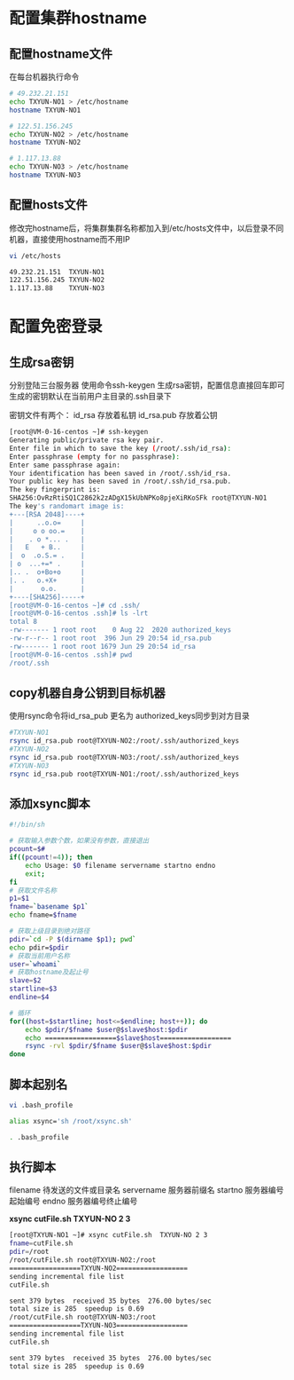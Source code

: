 # 配置集群hostname

## 配置hostname文件
在每台机器执行命令
```sh
# 49.232.21.151
echo TXYUN-NO1 > /etc/hostname
hostname TXYUN-NO1

# 122.51.156.245
echo TXYUN-NO2 > /etc/hostname
hostname TXYUN-NO2

# 1.117.13.88
echo TXYUN-NO3 > /etc/hostname
hostname TXYUN-NO3
```
##  配置hosts文件
修改完hostname后，将集群集群名称都加入到/etc/hosts文件中，以后登录不同机器，直接使用hostname而不用IP
```sh
vi /etc/hosts

49.232.21.151  TXYUN-NO1
122.51.156.245 TXYUN-NO2
1.117.13.88    TXYUN-NO3
```
# 配置免密登录

## 生成rsa密钥

分别登陆三台服务器
使用命令ssh-keygen 生成rsa密钥，配置信息直接回车即可
生成的密钥默认在当前用户主目录的.ssh目录下

密钥文件有两个：
id_rsa 存放着私钥
id_rsa.pub 存放着公钥

```sh
[root@VM-0-16-centos ~]# ssh-keygen
Generating public/private rsa key pair.
Enter file in which to save the key (/root/.ssh/id_rsa): 
Enter passphrase (empty for no passphrase): 
Enter same passphrase again: 
Your identification has been saved in /root/.ssh/id_rsa.
Your public key has been saved in /root/.ssh/id_rsa.pub.
The key fingerprint is:
SHA256:OvRzRtiSQ1C2862k2zADgX15kUbNPKo8pjeXiRKoSFk root@TXYUN-NO1
The key's randomart image is:
+---[RSA 2048]----+
|      ..o.o=     |
|     o o oo.=    |
|    . o *... .   |
|   E   + B..     |
|  o  .o.S.= .    |
| o  ...+=* .     |
|.. .  o+Bo+o     |
|. .   o.+X+      |
|       o.o.      |
+----[SHA256]-----+
[root@VM-0-16-centos ~]# cd .ssh/
[root@VM-0-16-centos .ssh]# ls -lrt
total 8
-rw------- 1 root root    0 Aug 22  2020 authorized_keys
-rw-r--r-- 1 root root  396 Jun 29 20:54 id_rsa.pub
-rw------- 1 root root 1679 Jun 29 20:54 id_rsa
[root@VM-0-16-centos .ssh]# pwd
/root/.ssh

```
## copy机器自身公钥到目标机器

<!-- 在本地先将id_rsa_pub 一份名为 authorized_keys

```sh
cp id_rsa.pub authorized_keys
``` -->

使用rsync命令将id_rsa_pub 更名为 authorized_keys同步到对方目录


```sh
#TXYUN-NO1
rsync id_rsa.pub root@TXYUN-NO2:/root/.ssh/authorized_keys
#TXYUN-NO2
rsync id_rsa.pub root@TXYUN-NO3:/root/.ssh/authorized_keys
#TXYUN-NO3
rsync id_rsa.pub root@TXYUN-NO1:/root/.ssh/authorized_keys
```

##  添加xsync脚本
```sh 
#!/bin/sh

# 获取输入参数个数，如果没有参数，直接退出
pcount=$#
if((pcount!=4)); then
    echo Usage: $0 filename servername startno endno
    exit;
fi
# 获取文件名称
p1=$1
fname=`basename $p1`
echo fname=$fname

# 获取上级目录到绝对路径
pdir=`cd -P $(dirname $p1); pwd`
echo pdir=$pdir
# 获取当前用户名称
user=`whoami`
# 获取hostname及起止号
slave=$2
startline=$3
endline=$4

# 循环
for((host=$startline; host<=$endline; host++)); do
    echo $pdir/$fname $user@$slave$host:$pdir
    echo ==================$slave$host==================
    rsync -rvl $pdir/$fname $user@$slave$host:$pdir
done

```
## 脚本起别名
```sh 
vi .bash_profile

alias xsync='sh /root/xsync.sh'

. .bash_profile
```

## 执行脚本

filename 待发送的文件或目录名
servername 服务器前缀名
startno 服务器编号起始编号
endno 服务器编号终止编号

**xsync cutFile.sh  TXYUN-NO 2 3**

```sh
[root@TXYUN-NO1 ~]# xsync cutFile.sh  TXYUN-NO 2 3
fname=cutFile.sh
pdir=/root
/root/cutFile.sh root@TXYUN-NO2:/root
==================TXYUN-NO2==================
sending incremental file list
cutFile.sh

sent 379 bytes  received 35 bytes  276.00 bytes/sec
total size is 285  speedup is 0.69
/root/cutFile.sh root@TXYUN-NO3:/root
==================TXYUN-NO3==================
sending incremental file list
cutFile.sh

sent 379 bytes  received 35 bytes  276.00 bytes/sec
total size is 285  speedup is 0.69
```
